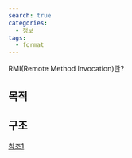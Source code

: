 ```yaml
---
search: true
categories: 
  - 정보
tags: 
  - format
---
```

RMI(Remote Method Invocation)란?

## 목적

## 구조



[참조1](http://0yumin.tistory.com/16)
<!--stackedit_data:
eyJoaXN0b3J5IjpbLTk1MTg2ODA2MSwtMjAyMjcyMzMxOSw1Nz
Q0MjM4MjNdfQ==
-->